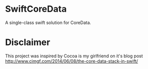SwiftCoreData
=============

A single-class swift solution for CoreData.


Disclaimer
==========

This project was inspired by Cocoa is my girlfriend on it's blog post http://www.cimgf.com/2014/06/08/the-core-data-stack-in-swift/